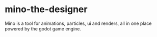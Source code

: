 # mino-the-designer
Mino is a tool for animations, particles, ui and renders, all in one place powered by the godot game engine. 
